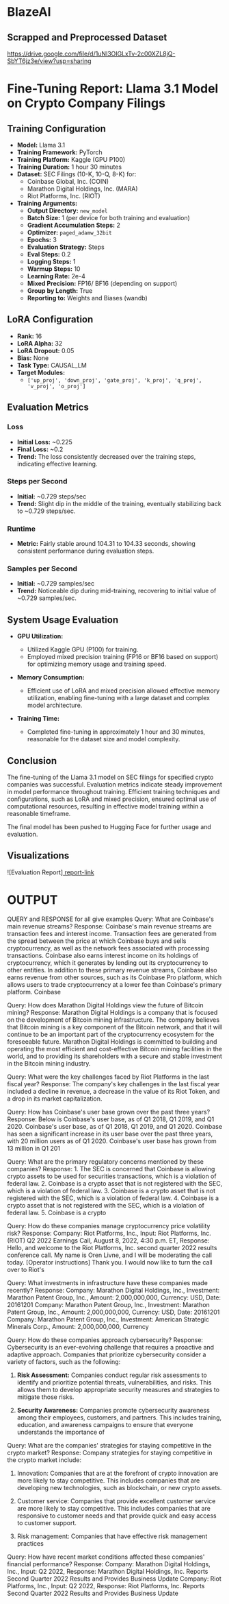 # BlazeAI

## Scrapped and Preprocessed Dataset 
https://drive.google.com/file/d/1uNl3OIGLxTv-2c00XZL8jQ-SbYT6jz3e/view?usp=sharing

# Fine-Tuning Report: Llama 3.1 Model on Crypto Company Filings

## Training Configuration

- **Model:** Llama 3.1
- **Training Framework:** PyTorch
- **Training Platform:** Kaggle (GPU P100)
- **Training Duration:** 1 hour 30 minutes
- **Dataset:** SEC Filings (10-K, 10-Q, 8-K) for:
  - Coinbase Global, Inc. (COIN)
  - Marathon Digital Holdings, Inc. (MARA)
  - Riot Platforms, Inc. (RIOT)
- **Training Arguments:**
  - **Output Directory:** `new_model`
  - **Batch Size:** 1 (per device for both training and evaluation)
  - **Gradient Accumulation Steps:** 2
  - **Optimizer:** `paged_adamw_32bit`
  - **Epochs:** 3
  - **Evaluation Strategy:** Steps
  - **Eval Steps:** 0.2
  - **Logging Steps:** 1
  - **Warmup Steps:** 10
  - **Learning Rate:** 2e-4
  - **Mixed Precision:** FP16/ BF16 (depending on support)
  - **Group by Length:** True
  - **Reporting to:** Weights and Biases (wandb)

## LoRA Configuration

- **Rank:** 16
- **LoRA Alpha:** 32
- **LoRA Dropout:** 0.05
- **Bias:** None
- **Task Type:** CAUSAL_LM
- **Target Modules:** 
  - `['up_proj', 'down_proj', 'gate_proj', 'k_proj', 'q_proj', 'v_proj', 'o_proj']`

## Evaluation Metrics

### Loss

- **Initial Loss:** ~0.225
- **Final Loss:** ~0.2
- **Trend:** The loss consistently decreased over the training steps, indicating effective learning.

### Steps per Second

- **Initial:** ~0.729 steps/sec
- **Trend:** Slight dip in the middle of the training, eventually stabilizing back to ~0.729 steps/sec.

### Runtime

- **Metric:** Fairly stable around 104.31 to 104.33 seconds, showing consistent performance during evaluation steps.

### Samples per Second

- **Initial:** ~0.729 samples/sec
- **Trend:** Noticeable dip during mid-training, recovering to initial value of ~0.729 samples/sec.

## System Usage Evaluation

- **GPU Utilization:**
  - Utilized Kaggle GPU (P100) for training.
  - Employed mixed precision training (FP16 or BF16 based on support) for optimizing memory usage and training speed.

- **Memory Consumption:**
  - Efficient use of LoRA and mixed precision allowed effective memory utilization, enabling fine-tuning with a large dataset and complex model architecture.

- **Training Time:**
  - Completed fine-tuning in approximately 1 hour and 30 minutes, reasonable for the dataset size and model complexity.

## Conclusion

The fine-tuning of the Llama 3.1 model on SEC filings for specified crypto companies was successful. Evaluation metrics indicate steady improvement in model performance throughout training. Efficient training techniques and configurations, such as LoRA and mixed precision, ensured optimal use of computational resources, resulting in effective model training within a reasonable timeframe.

The final model has been pushed to Hugging Face for further usage and evaluation.

## Visualizations

![Evaluation Report][  report-link](https://api.wandb.ai/links/kumarsakthivel3251-sri-eshwar-college-of-engineering/0z72cvjj)

# OUTPUT 
QUERY and RESPONSE for all give examples
Query: What are Coinbase's main revenue streams?
Response: Coinbase's main revenue streams are transaction fees and interest income.
Transaction fees are generated from the spread between the price at which Coinbase buys and sells cryptocurrency, as well as the network fees associated with processing transactions. Coinbase also earns interest income on its holdings of cryptocurrency, which it generates by lending out its cryptocurrency to other entities.
In addition to these primary revenue streams, Coinbase also earns revenue from other sources, such as its Coinbase Pro platform, which allows users to trade cryptocurrency at a lower fee than Coinbase's primary platform. Coinbase

Query: How does Marathon Digital Holdings view the future of Bitcoin mining?
Response: Marathon Digital Holdings is a company that is focused on the development of Bitcoin mining infrastructure. The company believes that Bitcoin mining is a key component of the Bitcoin network, and that it will continue to be an important part of the cryptocurrency ecosystem for the foreseeable future. Marathon Digital Holdings is committed to building and operating the most efficient and cost-effective Bitcoin mining facilities in the world, and to providing its shareholders with a secure and stable investment in the Bitcoin mining industry.

Query: What were the key challenges faced by Riot Platforms in the last fiscal year?
Response: The company's key challenges in the last fiscal year included a decline in revenue, a decrease in the value of its Riot Token, and a drop in its market capitalization.

Query: How has Coinbase's user base grown over the past three years?
Response: Below is Coinbase's user base, as of Q1 2018, Q1 2019, and Q1 2020.
Coinbase's user base, as of Q1 2018, Q1 2019, and Q1 2020.
Coinbase has seen a significant increase in its user base over the past three years, with 20 million users as of Q1 2020. Coinbase's user base has grown from 13 million in Q1 201

Query: What are the primary regulatory concerns mentioned by these companies?
Response: 1. The SEC is concerned that Coinbase is allowing crypto assets to be used for securities transactions, which is a violation of federal law.
2. Coinbase is a crypto asset that is not registered with the SEC, which is a violation of federal law.
3. Coinbase is a crypto asset that is not registered with the SEC, which is a violation of federal law.
4. Coinbase is a crypto asset that is not registered with the SEC, which is a violation of federal law.
5. Coinbase is a crypto

Query: How do these companies manage cryptocurrency price volatility risk?
Response: Company: Riot Platforms, Inc., Input: Riot Platforms, Inc. (RIOT) Q2 2022 Earnings Call, August 8, 2022, 4:30 p.m. ET, Response: Hello, and welcome to the Riot Platforms, Inc. second quarter 2022 results conference call. My name is Oren Livne, and I will be moderating the call today. [Operator instructions] Thank you. I would now like to turn the call over to Riot's

Query: What investments in infrastructure have these companies made recently?
Response: Company: Marathon Digital Holdings, Inc., Investment: Marathon Patent Group, Inc., Amount: 2,000,000,000, Currency: USD, Date: 20161201
Company: Marathon Patent Group, Inc., Investment: Marathon Patent Group, Inc., Amount: 2,000,000,000, Currency: USD, Date: 20161201
Company: Marathon Patent Group, Inc., Investment: American Strategic Minerals Corp., Amount: 2,000,000,000, Currency

Query: How do these companies approach cybersecurity?
Response: Cybersecurity is an ever-evolving challenge that requires a proactive and adaptive approach. Companies that prioritize cybersecurity consider a variety of factors, such as the following:
1. **Risk Assessment:** Companies conduct regular risk assessments to identify and prioritize potential threats, vulnerabilities, and risks. This allows them to develop appropriate security measures and strategies to mitigate those risks.

2. **Security Awareness:** Companies promote cybersecurity awareness among their employees, customers, and partners. This includes training, education, and awareness campaigns to ensure that everyone understands the importance of

Query: What are the companies' strategies for staying competitive in the crypto market?
Response: Company strategies for staying competitive in the crypto market include:
1. Innovation: Companies that are at the forefront of crypto innovation are more likely to stay competitive. This includes companies that are developing new technologies, such as blockchain, or new crypto assets.

2. Customer service: Companies that provide excellent customer service are more likely to stay competitive. This includes companies that are responsive to customer needs and that provide quick and easy access to customer support.

3. Risk management: Companies that have effective risk management practices

Query: How have recent market conditions affected these companies' financial performance?
Response: Company: Marathon Digital Holdings, Inc., Input: Q2 2022, Response: Marathon Digital Holdings, Inc. Reports Second Quarter 2022 Results and Provides Business Update
Company: Riot Platforms, Inc., Input: Q2 2022, Response: Riot Platforms, Inc. Reports Second Quarter 2022 Results and Provides Business Update
